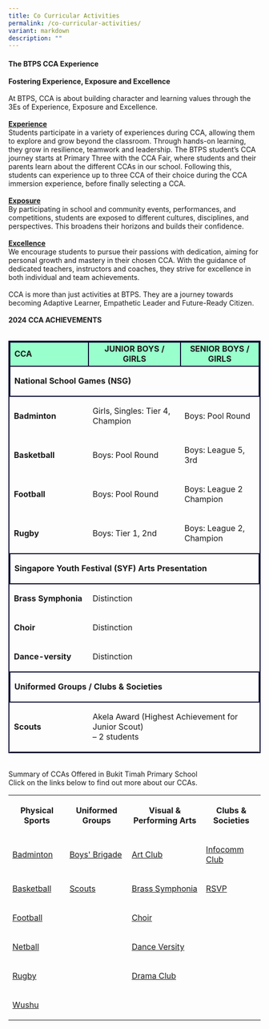 ```yaml
---
title: Co Curricular Activities
permalink: /co-curricular-activities/
variant: markdown
description: ""
---
```

<h4><strong>The BTPS CCA Experience</strong></h4>
<p><strong>Fostering Experience, Exposure and Excellence</strong>
<br>
<br>At BTPS, CCA is about building character and learning values through the
3Es of Experience, Exposure and Excellence.
<br>
<br><strong><u>Experience</u></strong>
<br>Students participate in a variety of experiences during CCA, allowing
them to explore and grow beyond the classroom. Through hands-on learning,
they grow in resilience, teamwork and leadership. The BTPS student’s CCA
journey starts at Primary Three with the CCA Fair, where students and their
parents learn about the different CCAs in our school. Following this, students
can experience up to three CCA of their choice during the CCA immersion
experience, before finally selecting a CCA.
<br>
<br><strong><u>Exposure</u></strong>
<br>By participating in school and community events, performances, and competitions,
students are exposed to different cultures, disciplines, and perspectives.
This broadens their horizons and builds their confidence.
<br>
<br><strong><u>Excellence</u></strong>
<br>We encourage students to pursue their passions with dedication, aiming
for personal growth and mastery in their chosen CCA. With the guidance
of dedicated teachers, instructors and coaches, they strive for excellence
in both individual and team achievements.
<br>
<br>CCA is more than just activities at BTPS. They are a journey towards becoming
Adaptive Learner, Empathetic Leader and Future-Ready Citizen.
<br>
<br><strong>2024 CCA ACHIEVEMENTS</strong>
<br>
<br>
</p>
<table style="border:2px solid #0A0B30">
<tbody><tr>
<td style="border:2px solid #0A0B30; background-color:#99FFCC; width:30%"><strong>CCA</strong>
</td><td style="border:2px solid #0A0B30; background-color:#99FFCC; text-align: center; width:35%"><strong>JUNIOR BOYS / GIRLS</strong>
</td><td style="border:2px solid #0A0B30; background-color:#99FFCC; text-align: center; width:30%"><strong>SENIOR BOYS / GIRLS</strong>
 </td></tr>

<tr><td rowspan="1" colspan="3" style="border:2px solid #0A0B30;">
<p><strong>National School Games (NSG)</strong></p>
</td>
</tr>
<tr>
<td rowspan="1" colspan="1">
<p><strong>Badminton</strong></p>
</td>
<td rowspan="1" colspan="1">
<p>Girls, Singles: Tier 4, Champion</p>
</td>
<td rowspan="1" colspan="1">
<p>Boys: Pool Round</p>
</td>
</tr>
<tr>
<td rowspan="1" colspan="1">
<p><strong>Basketball</strong></p>
</td>
<td rowspan="1" colspan="1">
<p>Boys: Pool Round</p>
</td>
<td rowspan="1" colspan="1">
<p>Boys: League 5, 3rd</p>
</td>
</tr>
<tr>
<td rowspan="1" colspan="1">
<p><strong>Football</strong></p>
</td>
<td rowspan="1" colspan="1">
<p>Boys: Pool Round</p>
</td>
<td rowspan="1" colspan="1">
<p>Boys: League 2 Champion</p>
</td>
</tr>
<tr>
<td rowspan="1" colspan="1">
<p><strong>Rugby</strong></p>
</td>
<td rowspan="1" colspan="1">
<p>Boys: Tier 1, 2nd</p>
</td>
<td rowspan="1" colspan="1">
<p>Boys: League 2, Champion</p>
</td>
</tr>
<tr>
<td rowspan="1" colspan="3" style="border:2px solid #0A0B30;">
<p><strong>Singapore Youth Festival (SYF) Arts Presentation</strong>
</p>
</td>
</tr>
<tr>
<td rowspan="1" colspan="1">
<p><strong>Brass Symphonia</strong></p>
</td>
<td rowspan="1" colspan="2">
<p>Distinction</p>
</td>
</tr>
<tr>
<td rowspan="1" colspan="1">
<p><strong>Choir</strong></p>
</td>
<td rowspan="1" colspan="2">
<p>Distinction</p>
</td>
</tr>
<tr>
<td rowspan="1" colspan="1">
<p><strong>Dance-versity</strong></p>
</td>
<td rowspan="1" colspan="2">
<p>Distinction</p>
</td>
</tr>
<tr>
<td rowspan="1" colspan="3" style="border:2px solid #0A0B30;">
<p><strong>Uniformed Groups / Clubs &amp; Societies</strong>
</p>
</td>
</tr>
<tr>
<td rowspan="1" colspan="1">
<p><strong>Scouts</strong></p>
</td>
<td rowspan="1" colspan="2">
<p>Akela Award (Highest Achievement for Junior Scout) <br>
– 2 students</p>
</td>
</tr>
</tbody>
</table>
<p>
<br>Summary of CCAs Offered in Bukit Timah Primary School
<br>Click on the links below to find out more about our CCAs.
<br>
</p>
<table style="minWidth: 100px">
<colgroup>
<col>
<col>
<col>
<col>
</colgroup>
<tbody>
<tr>
<th rowspan="1" colspan="1">
<p>Physical Sports</p>
</th>
<th rowspan="1" colspan="1">
<p><strong>Uniformed Groups</strong>
</p>
</th>
<th rowspan="1" colspan="1">
<p><strong>Visual &amp; Performing Arts</strong>
</p>
</th>
<th rowspan="1" colspan="1">
<p><strong>Clubs &amp; Societies</strong>
</p>
</th>
</tr>
<tr>
<td rowspan="1" colspan="1">
<p><a href="https://www.bukittimahpri.moe.edu.sg/cca/physical-sports/badminton/" rel="noopener nofollow" target="_blank">Badminton</a>
</p>
</td>
<td rowspan="1" colspan="1">
<p><a href="https://www.bukittimahpri.moe.edu.sg/cca/uniformed-groups/boys-brigade/" rel="noopener nofollow" target="_blank">Boys' Brigade</a>
</p>
</td>
<td rowspan="1" colspan="1">
<p><a href="https://www.bukittimahpri.moe.edu.sg/cca/visual-and-performing-arts/art-club/" rel="noopener nofollow" target="_blank">Art Club</a>
</p>
</td>
<td rowspan="1" colspan="1">
<p><a href="https://www.bukittimahpri.moe.edu.sg/cca/clubs-and-societies/infocomm-club/" rel="noopener nofollow" target="_blank">Infocomm Club</a>
</p>
</td>
</tr>
<tr>
<td rowspan="1" colspan="1">
<p><a href="https://www.bukittimahpri.moe.edu.sg/cca/physical-sports/basketball/" rel="noopener nofollow" target="_blank">Basketball</a>
</p>
</td>
<td rowspan="1" colspan="1">
<p><a href="https://www.bukittimahpri.moe.edu.sg/cca/uniformed-groups/scouts/" rel="noopener nofollow" target="_blank">Scouts</a>
</p>
</td>
<td rowspan="1" colspan="1">
<p><a href="https://www.bukittimahpri.moe.edu.sg/cca/visual-and-performing-arts/brass-symphonia/" rel="noopener nofollow" target="_blank">Brass Symphonia</a>
</p>
</td>
<td rowspan="1" colspan="1">
<p><a href="https://www.bukittimahpri.moe.edu.sg/cca/clubs-and-societies/rsvp/" rel="noopener nofollow" target="_blank">RSVP</a>
</p>
</td>
</tr>
<tr>
<td rowspan="1" colspan="1">
<p><a href="https://www.bukittimahpri.moe.edu.sg/cca/physical-sports/football/" rel="noopener nofollow" target="_blank">Football</a>
</p>
</td>
<td rowspan="1" colspan="1">
<p></p>
</td>
<td rowspan="1" colspan="1">
<p><a href="https://www.bukittimahpri.moe.edu.sg/cca/visual-and-performing-arts/choir/" rel="noopener nofollow" target="_blank">Choir</a>
</p>
</td>
<td rowspan="1" colspan="1">
<p></p>
</td>
</tr>
<tr>
<td rowspan="1" colspan="1">
<p><a href="https://www.bukittimahpri.moe.edu.sg/netball/" rel="noopener nofollow" target="_blank">Netball</a>
</p>
</td>
<td rowspan="1" colspan="1">
<p></p>
</td>
<td rowspan="1" colspan="1">
<p><a href="https://www.bukittimahpri.moe.edu.sg/cca/visual-and-performing-arts/dance-versity/" rel="noopener nofollow" target="_blank">Dance Versity</a>
</p>
</td>
<td rowspan="1" colspan="1">
<p></p>
</td>
</tr>
<tr>
<td rowspan="1" colspan="1">
<p><a href="https://www.bukittimahpri.moe.edu.sg/cca/physical-sports/rugby/" rel="noopener nofollow" target="_blank">Rugby</a>
</p>
</td>
<td rowspan="1" colspan="1">
<p></p>
</td>
<td rowspan="1" colspan="1">
<p><a href="https://www.bukittimahpri.moe.edu.sg/cca/visual-and-performing-arts/drama-club/" rel="noopener nofollow" target="_blank">Drama Club</a>
</p>
</td>
</tr><tr>
<td rowspan="1" colspan="1">
<p><a href="https://www.bukittimahpri.moe.edu.sg/wushu/" rel="noopener nofollow" target="_blank">Wushu</a>
</p>
</td>
<td rowspan="1" colspan="1">
<p></p>
</td>
</tr>
</tbody>
</table>
<p></p>